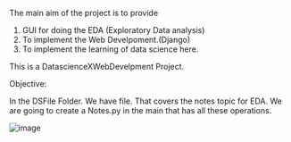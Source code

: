 The main aim of the project is to provide
1. GUI for doing the EDA (Exploratory Data analysis)
2. To implement the Web Develpoment.(Django)
3. To implement the learning of data science here.

This is a DatascienceXWebDevelpment Project.


Objective: 

In the DSFile Folder. We have file. That covers the notes topic for EDA. We are going to create a Notes.py in the main that has all these operations. 



![image](https://github.com/user-attachments/assets/e6d14883-be7e-4a51-95b4-fb8edec7c241)

